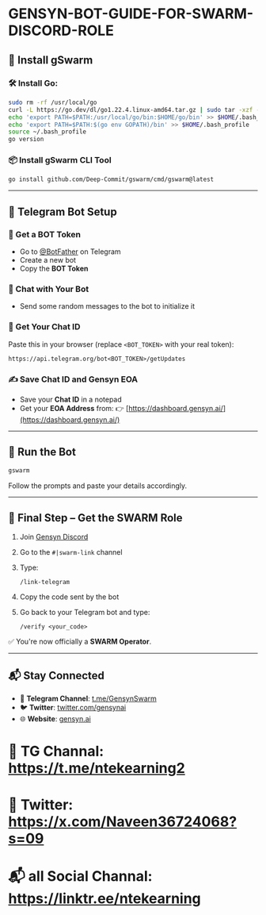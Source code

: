 # GENSYN-BOT-GUIDE-FOR-SWARM-DISCORD-ROLE 


## 🚀 Install gSwarm

### 🛠 Install Go:

```bash
sudo rm -rf /usr/local/go
curl -L https://go.dev/dl/go1.22.4.linux-amd64.tar.gz | sudo tar -xzf - -C /usr/local
echo 'export PATH=$PATH:/usr/local/go/bin:$HOME/go/bin' >> $HOME/.bash_profile
echo 'export PATH=$PATH:$(go env GOPATH)/bin' >> $HOME/.bash_profile
source ~/.bash_profile
go version
````

### 📦 Install gSwarm CLI Tool

```bash
go install github.com/Deep-Commit/gswarm/cmd/gswarm@latest
```

---

## 🤖 Telegram Bot Setup

### 🔐 Get a BOT Token

* Go to [@BotFather](https://t.me/BotFather) on Telegram
* Create a new bot
* Copy the **BOT Token**

### 💬 Chat with Your Bot

* Send some random messages to the bot to initialize it

### 🔎 Get Your Chat ID

Paste this in your browser (replace `<BOT_TOKEN>` with your real token):

```
https://api.telegram.org/bot<BOT_TOKEN>/getUpdates
```

### ✍️ Save Chat ID and Gensyn EOA

* Save your **Chat ID** in a notepad
* Get your **EOA Address** from:
  👉 [https://dashboard.gensyn.ai/](https://dashboard.gensyn.ai/)

---

## 🧠 Run the Bot

```bash
gswarm
```

Follow the prompts and paste your details accordingly.

---

## 🧩 Final Step – Get the SWARM Role

1. Join [Gensyn Discord](https://discord.gg/gensyn)
2. Go to the `#|swarm-link` channel
3. Type:

   ```
   /link-telegram
   ```
4. Copy the code sent by the bot
5. Go back to your Telegram bot and type:

   ```
   /verify <your_code>
   ```

✅ You're now officially a **SWARM Operator**.

---

## 📬 Stay Connected

* 📢 **Telegram Channel**: [t.me/GensynSwarm](https://t.me/GensynSwarm)
* 🐦 **Twitter**: [twitter.com/gensynai](https://twitter.com/gensynai)
* 🌐 **Website**: [gensyn.ai](https://www.gensyn.ai)


# 📢 TG Channal: https://t.me/ntekearning2
# 📍 Twitter: https://x.com/Naveen36724068?s=09
# 📬 all Social Channal: https://linktr.ee/ntekearning

